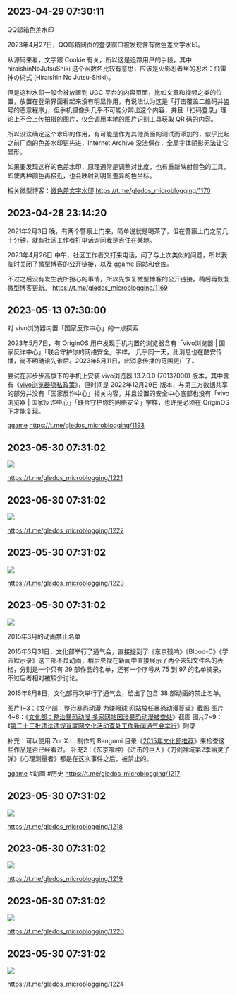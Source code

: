 
## 2023-04-29 07:30:11



QQ邮箱色差水印

2023年4月27日，QQ邮箱网页的登录窗口被发现含有微色差文字水印。

从源码来看，文字跟 Cookie 有关，所以这是追踪用户的手段，其中 hiraishinNoJutsuShiki 这个函数名比较有意思，应该是火影忍者里的忍术：飛雷神の術式 (Hiraishin No Jutsu-Shiki)。

但是这种水印一般会被放置到 UGC 平台的内容页面，比如文章和视频之类的位置，放置在登录界面看起来没有明显作用，有说法认为这是「打击覆盖二维码并盗号的恶意程序」，但手机摄像头几乎不可能分辨出这个内容，并且「扫码登录」理论上不会上传拍摄的图片，仅会调用本地的图片识别工具获取 QR 码的内容。

所以没法确定这个水印的作用，有可能是作为其他页面的测试而添加的，似乎比起之前厂商的色差水印更先进，Internet Archive 没法保存，全局字体阴影无法让它显形。

如果要发现这样的色差水印，原理通常是调整对比度，也有重新映射颜色的工具，即使两种颜色再接近，也会映射到明显差异的色坐标。

相关微型博客：[微色差文字水印](https://t.me/gledos_microblogging/617)
https://t.me/gledos_microblogging/1170

## 2023-04-28 23:14:20



2021年2月3日 晚，有两个警察上门来，简单说就是喝茶了，但在警察上门之前几十分钟，就有社区工作者打电话询问我是否住在某地。

2023年4月26日 中午，社区工作者又打来电话，问了与上次类似的问题，所以我临时关闭了微型博客的公开链接，以及 ggame 网站和仓库。

不过之后没有发生我所担心的事情，所以先恢复微型博客的公开链接，稍后再恢复微型博客更新。
https://t.me/gledos_microblogging/1169

## 2023-05-13 07:30:00



对 vivo浏览器内置「国家反诈中心」的一点探索

2023年5月7日，有 OriginOS 用户发现手机内置的浏览器含有「vivo浏览器 | 国家反诈中心」「联合守护你的网络安全」字样。 几乎同一天，此消息也在酷安传播，尚不明确谁先谁后。2023年5月11日，此消息传播的范围更广了。

尝试在非步步高旗下的手机上安装 vivo浏览器 13.7.0.0 (70137000) 版本，其中含有《[vivo浏览器隐私政策](https://github.com/gledos/see-agreement/blob/main/docs/%E6%9C%AA%E5%88%86%E7%B1%BB/vivo/vivo%E6%B5%8F%E8%A7%88%E5%99%A8%E9%9A%90%E7%A7%81%E6%94%BF%E7%AD%96.md)》，但时间是 2022年12月29日 版本，与第三方数据共享的部分并没有「国家反诈中心」相关内容，并且设置的安全中心底部也没有「vivo浏览器 | 国家反诈中心」「联合守护你的网络安全」字样，也许是必须在 OriginOS 下才能复现。

[ggame](https://ggame.gledos.science/censorship/%E5%9B%BD%E5%AE%B6%E5%8F%8D%E8%AF%88%E4%B8%AD%E5%BF%83.html\#%E6%89%8B%E6%9C%BA%E5%86%85%E7%BD%AE)
https://t.me/gledos_microblogging/1193

## 2023-05-30 07:31:02

![](assets/gledos_microblogging/20250321_122514_561207.jpg) 


https://t.me/gledos_microblogging/1221

## 2023-05-30 07:31:02

![](assets/gledos_microblogging/20250321_122515_262425.jpg) 


https://t.me/gledos_microblogging/1222

## 2023-05-30 07:31:02

![](assets/gledos_microblogging/20250321_122515_200182.jpg) 


https://t.me/gledos_microblogging/1223

## 2023-05-30 07:31:02

![](assets/gledos_microblogging/20250321_122515_445163.jpg) 

2015年3月的动画禁止名单

2015年3月31日，文化部举行了通气会，直接提到了《东京残响》《Blood-C》《学园默示录》这三部不良动画，稍后央视在新闻中直接展示了两个未知文件名的表格，分别是一个只有 29 部作品的名单，还有一个序号从 75 到 97 的名单摘录，不过后者相对被较少讨论。

2015年6月8日，文化部再次举行了通气会，给出了包含 38 部动画的禁止名单。

图片1~3：《[文化部：整治暴恐动漫 为赚眼球 网站放任暴恐动漫蔓延](https://tv.cctv.com/2015/03/31/VIDE1427795760250426.shtml)》截图
图片4~6：《[文化部：整治暴恐动漫 多家网站因涉暴恐动漫被查处](https://tv.cctv.com/2015/04/01/VIDE1427837042139885.shtml)》截图
图片7~9：《[第二十三批违法违规互联网文化活动查处工作新闻通气会举行](https://www.mct.gov.cn/hdjl/xwfbh/201506/t20150609_507621.htm)》附录

补充：可以使用 Zor X.L. 制作的 Bangumi 目录《[2015年文化部推荐](http://bangumi.tv/index/18498)》来检查这些作品是否已经看过。
补充2：《东京喰种》《进击的巨人》《刀剑神域第2季幽灵子弹》《心理测量者》都是在这次事件之后，被禁止的。

[ggame](https://ggame.gledos.science/blocklist/%E7%BD%91%E7%BB%9C%E5%8A%A8%E6%BC%AB%E4%BA%A7%E5%93%81%E9%BB%91%E5%90%8D%E5%8D%95.html) \#动画 \#历史
https://t.me/gledos_microblogging/1217

## 2023-05-30 07:31:02

![](assets/gledos_microblogging/20250321_122515_434787.jpg) 


https://t.me/gledos_microblogging/1218

## 2023-05-30 07:31:02

![](assets/gledos_microblogging/20250321_122515_400152.jpg) 


https://t.me/gledos_microblogging/1219

## 2023-05-30 07:31:02

![](assets/gledos_microblogging/20250321_122515_386498.jpg) 


https://t.me/gledos_microblogging/1220

## 2023-05-30 07:31:02

![](assets/gledos_microblogging/20250321_122515_378719.jpg) 


https://t.me/gledos_microblogging/1224
